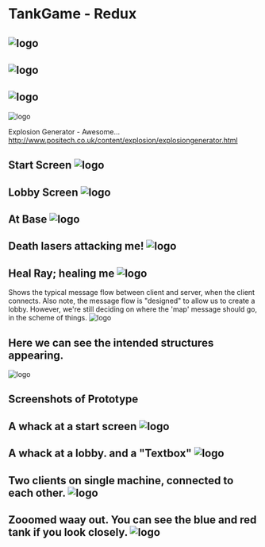 TankGame - Redux
================
![logo](https://raw.github.com/Hibchibbler/TankGame/master/Screenshots/MapEditor.png)
------------------------
![logo](https://raw.github.com/Hibchibbler/TankGame/master/Screenshots/bigMap_SmootherFoW.png)
------------------------
![logo](https://raw.github.com/Hibchibbler/TankGame/master/Screenshots/FullSize_TugOfWar.png)
------------------------
![logo](https://raw.github.com/Hibchibbler/TankGame/master/Screenshots/LaserBlasted_windowed.png)

Explosion Generator - Awesome...
http://www.positech.co.uk/content/explosion/explosiongenerator.html

Start Screen
![logo](https://raw.github.com/Hibchibbler/TankGame/master/Screenshots/StartScreenShot_2.png)
------------------------
Lobby Screen
![logo](https://raw.github.com/Hibchibbler/TankGame/master/Screenshots/LobbyScreenShot_2.png)
------------------------
At Base
![logo](https://raw.github.com/Hibchibbler/TankGame/master/Screenshots/RunScreenShot1_2.png)
------------------------
Death lasers attacking me!
![logo](https://raw.github.com/Hibchibbler/TankGame/master/Screenshots/RunScreenShot2_2.png)
------------------------
Heal Ray; healing me
![logo](https://raw.github.com/Hibchibbler/TankGame/master/Screenshots/RunScreenShot3_2.png)
------------------------


Shows the typical message flow between client and server, when the client connects.
Also note, the message flow is "designed" to allow us to create a lobby. 
However, we're still deciding on where the 'map' message should go, in the scheme of things.
![logo](https://raw.github.com/Hibchibbler/TankGame/master/Screenshots/network_establish_phase.png)


Here we can see the intended structures appearing.
--------------------------------------------------
![logo](https://raw.github.com/Hibchibbler/TankGame/master/master_architecture.png)

Screenshots of Prototype 
------------------------
A whack at a start screen
![logo](https://raw.github.com/Hibchibbler/TankGame/master/Screenshots/StartScreenShot.png)
------------------------
A whack at a lobby. and a "Textbox"
![logo](https://raw.github.com/Hibchibbler/TankGame/master/Screenshots/LobbyScreenShot.png)
------------------------
Two clients on single machine, connected to each other.
![logo](https://raw.github.com/Hibchibbler/TankGame/master/Screenshots/GamePlayScreenShot.png)
------------------------
Zooomed waay out. You can see the blue and red tank if you look closely.
![logo](https://raw.github.com/Hibchibbler/TankGame/master/Screenshots/ZoomedOutScreenShot.png)
------------------------


